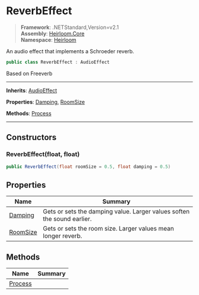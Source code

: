 # ReverbEffect

> **Framework**: .NETStandard,Version=v2.1  
> **Assembly**: [Heirloom.Core][0]  
> **Namespace**: [Heirloom][0]  

An audio effect that implements a Schroeder reverb.

```cs
public class ReverbEffect : AudioEffect
```


Based on Freeverb

--------------------------------------------------------------------------------

**Inherits**: [AudioEffect][1]

**Properties**: [Damping][2], [RoomSize][3]

**Methods**: [Process][4]

--------------------------------------------------------------------------------

## Constructors

### ReverbEffect(float, float)

```cs
public ReverbEffect(float roomSize = 0.5, float damping = 0.5)
```

## Properties

| Name          | Summary                                                                 |
|---------------|-------------------------------------------------------------------------|
| [Damping][2]  | Gets or sets the damping value. Larger values soften the sound earlier. |
| [RoomSize][3] | Gets or sets the room size. Larger values mean longer reverb.           |

## Methods

| Name         | Summary |
|--------------|---------|
| [Process][4] |         |

[0]: ..\Heirloom.Core.md
[1]: Heirloom.AudioEffect.md
[2]: Heirloom.ReverbEffect.Damping.md
[3]: Heirloom.ReverbEffect.RoomSize.md
[4]: Heirloom.ReverbEffect.Process.md
